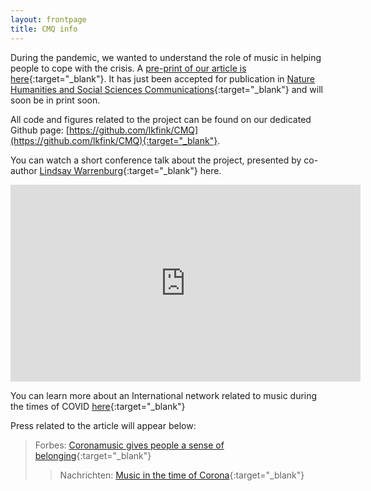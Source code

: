 ```yaml
---
layout: frontpage
title: CMQ info
---
```


During the pandemic, we wanted to understand the role of music in helping people to cope with the crisis. 
A [pre-print of our article is here](https://psyarxiv.com/7mg2v/){:target="_blank"}. It has just been accepted for publication in [Nature Humanities and Social Sciences Communications](https://www.nature.com/palcomms/){:target="_blank"} and will soon be in print soon. 

All code and figures related to the project can be found on our dedicated Github page: [https://github.com/lkfink/CMQ](https://github.com/lkfink/CMQ){:target="_blank"}.  


You can watch a short conference talk about the project, presented by co-author [Lindsay Warrenburg](https://www.lindsaywarrenburg.com/){:target="_blank"} here.

<iframe width="560" height="315" src="https://www.youtube.com/embed/qnR8fWfyVEo" title="YouTube video player" frameborder="0" allow="accelerometer; autoplay; clipboard-write; encrypted-media; gyroscope; picture-in-picture" allowfullscreen></iframe>
  

You can learn more about an International network related to music during the times of COVID [here](https://www.aesthetics.mpg.de/en/research/department-of-music/musicovid-an-international-research-network.html){:target="_blank"}

Press related to the article will appear below: 
> Forbes: [Coronamusic gives people a sense of belonging](https://www.forbes.com/sites/evaamsen/2021/02/27/coronamusic-gives-people-a-sense-of-belonging-according-to-research/){:target="_blank"}
> > Nachrichten: [Music in the time of Corona](https://nachrichten.idw-online.de/2020/04/20/music-in-the-time-of-corona/){:target="_blank"}
